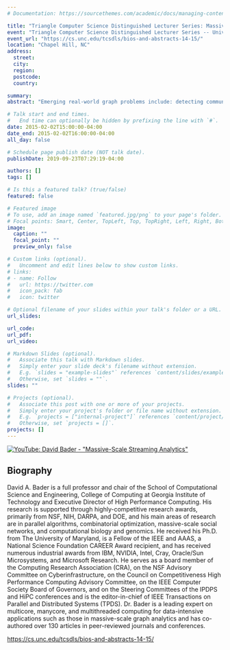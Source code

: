 ```yaml
---
# Documentation: https://sourcethemes.com/academic/docs/managing-content/

title: "Triangle Computer Science Distinguished Lecturer Series: Massive-scale Streaming Analytics"
event: "Triangle Computer Science Distinguished Lecturer Series -- University of North Carolina at Chapel Hill, North Carolina State University, and Duke University"
event_url: "https://cs.unc.edu/tcsdls/bios-and-abstracts-14-15/"
location: "Chapel Hill, NC"
address:
  street:
  city:
  region:
  postcode:
  country:

summary:
abstract: "Emerging real-world graph problems include: detecting community structure in large social networks; improving the resilience of the electric power grid; and detecting and preventing disease in human populations. Unlike traditional applications in computational science and engineering, solving these problems at scale often raises new challenges because of the sparsity and lack of locality in the data, the need for additional research on scalable algorithms and development of frameworks for solving these problems on high performance computers, and the need for improved models that also capture the noise and bias inherent in the torrential data streams. In this talk, the speaker will discuss the opportunities and challenges in massive data-intensive computing for applications in computational science and engineering."

# Talk start and end times.
#   End time can optionally be hidden by prefixing the line with `#`.
date: 2015-02-02T15:00:00-04:00
date_end: 2015-02-02T16:00:00-04:00
all_day: false

# Schedule page publish date (NOT talk date).
publishDate: 2019-09-23T07:29:19-04:00

authors: []
tags: []

# Is this a featured talk? (true/false)
featured: false

# Featured image
# To use, add an image named `featured.jpg/png` to your page's folder. 
# Focal points: Smart, Center, TopLeft, Top, TopRight, Left, Right, BottomLeft, Bottom, BottomRight.
image:
  caption: ""
  focal_point: ""
  preview_only: false

# Custom links (optional).
#   Uncomment and edit lines below to show custom links.
# links:
# - name: Follow
#   url: https://twitter.com
#   icon_pack: fab
#   icon: twitter

# Optional filename of your slides within your talk's folder or a URL.
url_slides:

url_code:
url_pdf:
url_video:

# Markdown Slides (optional).
#   Associate this talk with Markdown slides.
#   Simply enter your slide deck's filename without extension.
#   E.g. `slides = "example-slides"` references `content/slides/example-slides.md`.
#   Otherwise, set `slides = ""`.
slides: ""

# Projects (optional).
#   Associate this post with one or more of your projects.
#   Simply enter your project's folder or file name without extension.
#   E.g. `projects = ["internal-project"]` references `content/project/deep-learning/index.md`.
#   Otherwise, set `projects = []`.
projects: []
---
```


[![YouTube: David Bader - "Massive-Scale Streaming Analytics"](https://img.youtube.com/vi/sR2LaXQJhco/0.jpg)](https://www.youtube.com/watch?v=sR2LaXQJhco)

## Biography ##

David A. Bader is a full professor and chair of the School of Computational Science and Engineering, College of Computing at Georgia Institute of Technology and Executive Director of High Performance Computing. His research is supported through highly-competitive research awards, primarily from NSF, NIH, DARPA, and DOE, and his main areas of research are in parallel algorithms, combinatorial optimization, massive-scale social networks, and computational biology and genomics. He received his Ph.D. from The University of Maryland, is a Fellow of the IEEE and AAAS, a National Science Foundation CAREER Award recipient, and has received numerous industrial awards from IBM, NVIDIA, Intel, Cray, Oracle/Sun Microsystems, and Microsoft Research. He serves as a board member of the Computing Research Association (CRA), on the NSF Advisory Committee on Cyberinfrastructure, on the Council on Competitiveness High Performance Computing Advisory Committee, on the IEEE Computer Society Board of Governors, and on the Steering Committees of the IPDPS and HiPC conferences and is the editor-in-chief of IEEE Transactions on Parallel and Distributed Systems (TPDS). Dr. Bader is a leading expert on multicore, manycore, and multithreaded computing for data-intensive applications such as those in massive-scale graph analytics and has co-authored over 130 articles in peer-reviewed journals and conferences.

https://cs.unc.edu/tcsdls/bios-and-abstracts-14-15/
